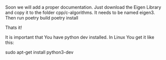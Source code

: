Soon we will add a proper documentation.
Just download the Eigen Library and copy it to the folder cpp/c-algorithms.
It needs to be named eigen3.
Then run 
poetry build
poetry install

Thats it!

It is important that You have python dev installed. In Linux You get it like this:

sudo apt-get install python3-dev
